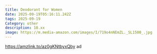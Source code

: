 ```yaml
---
title: Deodorant for Women
date: 2025-09-19T05:16:11.242Z
tags: 2025-09-19
Category: other
description: 10.xx
image: https://m.media-amazon.com/images/I/719o4nNEmZL._SL1500_.jpg
---
```

https://amzlink.to/az0gKNtbyxQby ad